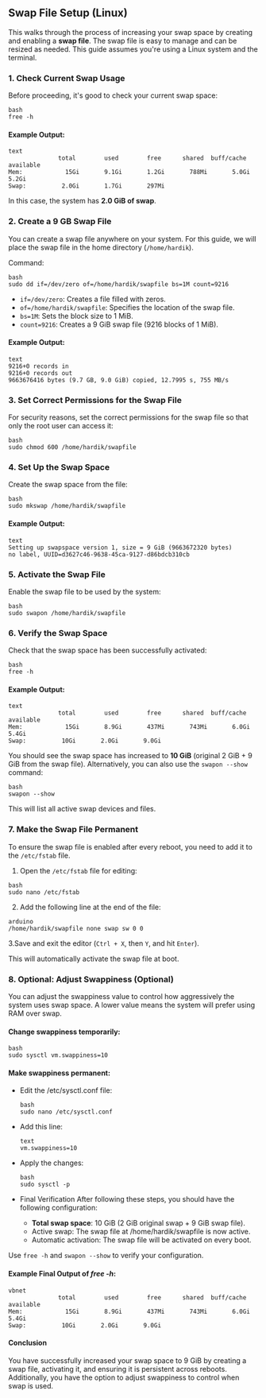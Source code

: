 ## Swap File Setup (Linux)
This walks through the process of increasing your swap space by creating and enabling a **swap file**. The swap file is easy to manage and can be resized as needed. This guide assumes you're using a Linux system and the terminal.

### 1. Check Current Swap Usage
Before proceeding, it's good to check your current swap space:

```
bash
free -h
```

#### Example Output:
```
text
              total        used        free      shared  buff/cache   available
Mem:            15Gi       9.1Gi       1.2Gi       788Mi       5.0Gi       5.2Gi
Swap:          2.0Gi       1.7Gi       297Mi
```
In this case, the system has **2.0 GiB of swap**.

### 2. Create a 9 GB Swap File
You can create a swap file anywhere on your system. For this guide, we will place the swap file in the home directory (`/home/hardik`).

Command:
```
bash
sudo dd if=/dev/zero of=/home/hardik/swapfile bs=1M count=9216
```

- `if=/dev/zero`: Creates a file filled with zeros.
- `of=/home/hardik/swapfile`: Specifies the location of the swap file.
- `bs=1M`: Sets the block size to 1 MiB.
- `count=9216`: Creates a 9 GiB swap file (9216 blocks of 1 MiB).

#### Example Output:
```
text
9216+0 records in
9216+0 records out
9663676416 bytes (9.7 GB, 9.0 GiB) copied, 12.7995 s, 755 MB/s
```


### 3. Set Correct Permissions for the Swap File
For security reasons, set the correct permissions for the swap file so that only the root user can access it:

```
bash
sudo chmod 600 /home/hardik/swapfile
```

### 4. Set Up the Swap Space
Create the swap space from the file:

```
bash
sudo mkswap /home/hardik/swapfile
```

#### Example Output:

```
text
Setting up swapspace version 1, size = 9 GiB (9663672320 bytes)
no label, UUID=d3627c46-9638-45ca-9127-d86bdcb310cb
```

### 5. Activate the Swap File
Enable the swap file to be used by the system:

```
bash
sudo swapon /home/hardik/swapfile
```

### 6. Verify the Swap Space
Check that the swap space has been successfully activated:

```
bash
free -h
```

#### Example Output:

```
text
              total        used        free      shared  buff/cache   available
Mem:            15Gi       8.9Gi       437Mi       743Mi       6.0Gi       5.4Gi
Swap:          10Gi       2.0Gi       9.0Gi
```

You should see the swap space has increased to **10 GiB** (original 2 GiB + 9 GiB from the swap file).
Alternatively, you can also use the `swapon --show` command:

```
bash
swapon --show
```

This will list all active swap devices and files.

### 7. Make the Swap File Permanent
To ensure the swap file is enabled after every reboot, you need to add it to the `/etc/fstab` file.

1. Open the `/etc/fstab` file for editing:

```
bash
sudo nano /etc/fstab
```

2. Add the following line at the end of the file:

```
arduino
/home/hardik/swapfile none swap sw 0 0
```

3.Save and exit the editor (`Ctrl + X`, then `Y`, and hit `Enter`).

This will automatically activate the swap file at boot.

### 8. Optional: Adjust Swappiness (Optional)
You can adjust the swappiness value to control how aggressively the system uses swap space. A lower value means the system will prefer using RAM over swap.

#### Change swappiness temporarily:

```
bash
sudo sysctl vm.swappiness=10
```

#### Make swappiness permanent:
- Edit the /etc/sysctl.conf file:

  ```
  bash
  sudo nano /etc/sysctl.conf
  ```

- Add this line:
  ```
  text
  vm.swappiness=10
  ```

- Apply the changes:
  ```
  bash
  sudo sysctl -p
  ```

- Final Verification
After following these steps, you should have the following configuration:
  - **Total swap space**: 10 GiB (2 GiB original swap + 9 GiB swap file).
  - Active swap: The swap file at /home/hardik/swapfile is now active.
  - Automatic activation: The swap file will be activated on every boot.

Use `free -h` and `swapon --show` to verify your configuration.

#### Example Final Output of *free -h*:
```
vbnet
              total        used        free      shared  buff/cache   available
Mem:            15Gi       8.9Gi       437Mi       743Mi       6.0Gi       5.4Gi
Swap:          10Gi       2.0Gi       9.0Gi
```

#### Conclusion
You have successfully increased your swap space to 9 GiB by creating a swap file, activating it, and ensuring it is persistent across reboots. Additionally, you have the option to adjust swappiness to control when swap is used.

